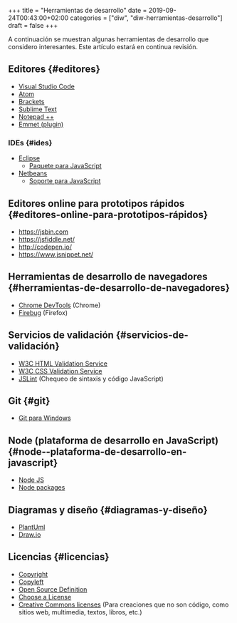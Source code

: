 +++
title = "Herramientas de desarrollo"
date = 2019-09-24T00:43:00+02:00
categories = ["diw", "diw-herramientas-desarrollo"]
draft = false
+++

A continuación se muestran algunas herramientas de desarrollo que considero interesantes. Este artículo estará en continua revisión.

<!--more-->


## Editores {#editores}

-   [Visual Studio Code](https://code.visualstudio.com/)
-   [Atom](https://atom.io/)
-   [Brackets](http://brackets.io/)
-   [Sublime Text](https://www.sublimetext.com/)
-   [Notepad ++](https://notepad-plus-plus.org/)
-   [Emmet (plugin)](http://emmet.io/)


### IDEs {#ides}

-   [Eclipse](http://www.eclipse.org)
    -   [Paquete para JavaScript](http://www.eclipse.org/downloads/packages/eclipse-ide-javascript-web-developers/indigosr2)
-   [Netbeans](https://netbeans.org)
    -   [Soporte para JavaScript](https://netbeans.org/kb/73/ide/javascript-editor.html)


## Editores online para prototipos rápidos {#editores-online-para-prototipos-rápidos}

-   <https://jsbin.com>
-   <https://jsfiddle.net/>
-   <http://codepen.io/>
-   <https://www.jsnippet.net/>


## Herramientas de desarrollo de navegadores {#herramientas-de-desarrollo-de-navegadores}

-   [Chrome DevTools](https://developers.google.com/web/tools/chrome-devtools/) (Chrome)
-   [Firebug](https://addons.mozilla.org/es/firefox/addon/firebug/) (Firefox)


## Servicios de validación {#servicios-de-validación}

-   [W3C HTML Validation Service](https://validator.w3.org/)
-   [W3C CSS Validation Service](https://jigsaw.w3.org/css-validator/)
-   [JSLint](http://www.jslint.com) (Chequeo de sintaxis y código JavaScript)


## Git {#git}

-   [Git para Windows](https://git-scm.com/download/win)


## Node (plataforma de desarrollo en JavaScript) {#node--plataforma-de-desarrollo-en-javascript}

-   [Node JS](https://nodejs.org/en/)
-   [Node packages](https://www.npmjs.com/)


## Diagramas y diseño {#diagramas-y-diseño}

-   [PlantUml](http://plantuml.com)
-   [Draw.io](https://draw.io)


## Licencias {#licencias}

-   [Copyright](https://en.wikipedia.org/wiki/Copyright)
-   [Copyleft](https://en.wikipedia.org/wiki/Copyleft)
-   [Open Source Definition](https://opensource.org/osd.html)
-   [Choose a License](http://choosealicense.com)
-   [Creative Commons licenses](https://creativecommons.org/share-your-work/) (Para creaciones que no son código, como sitios web, multimedia, textos, libros, etc.)
